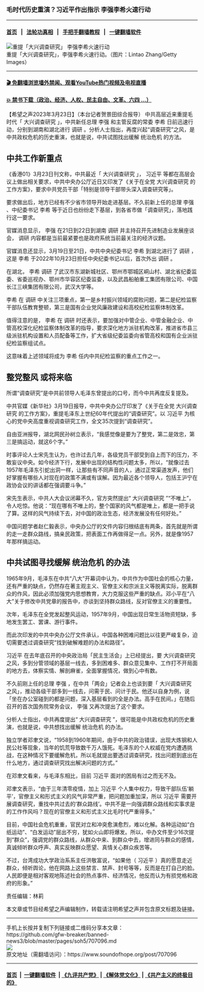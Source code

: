 ### 毛时代历史重演？习近平作出指示  李强李希火速行动 
------------------------

#### [首页](https://github.com/gfw-breaker/banned-news3/blob/master/README.md) &nbsp;&nbsp;|&nbsp;&nbsp; [法轮功真相](https://github.com/begood0513/basic/blob/master/README.md)  &nbsp;&nbsp;|&nbsp;&nbsp; [手把手翻墙教程](https://github.com/gfw-breaker/guides/wiki)  &nbsp;&nbsp;|&nbsp;&nbsp; [一键翻墙软件](https://github.com/gfw-breaker/nogfw/blob/master/README.md)  



<div><img alt="重提「大兴调查研究」 李强李希火速行动" src="https://img.soundofhope.org/2023-03/gettyimages-1247750895-1679601290062.jpg"/>
<br/><figcaption class="caption">
 重提「大兴调查研究」，李强李希火速行动。（图片：Lintao Zhang/Getty Images）
</figcaption></div><hr/>

#### [ 🎬  免翻墙浏览墙外禁闻、观看YouTube热门视频及电视直播](https://github.com/gfw-breaker/HelloWorld)

#### [ 💥  禁书下载（政治、经济、人权、民主自由、文革、六四 ...）](https://github.com/gfw-breaker/books/blob/master/README.md)

<div><div class="Content__Wrapper sc-1bvya0-0 elmmKw article_body" data-checkusr="" itemprop="articleBody">
 <div id="post_place_1">
 </div>
 <p class="meta-top">
  <span class="meta">
   【希望之声2023年3月23日】（本台记者贺景田综合报导）
  </span>
  中共高层近来重提毛时代「
  <ok href="/term/852356">
   大兴调查研究
  </ok>
  」，中共新任总理
  <ok href="/term/14244">
   李强
  </ok>
  和主管反腐的常委
  <ok href="/term/14133">
   李希
  </ok>
  日前迅速行动，分别到湖南和湖北进行
  <ok href="/term/119580">
   调研
  </ok>
  。分析人士指出，再度兴起“调查研究”之风，是中共政权危机的历史重演，也就是说，中共试图找出缓解
  <ok href="/term/363610">
   统治危机
  </ok>
  的方法。
 </p>
 <h2>
  <strong>
   中共工作新重点
  </strong>
 </h2>
 <p>
  《香港01》3月23日刊文称，中共最近「
  <ok href="/term/852356">
   大兴调查研究
  </ok>
  」，
  <ok href="/term/1063">
   习近平
  </ok>
  等都在高层会议上做出相关要求，中共中央办公厅近日又印发了《关于在全党
  <ok href="/term/852356">
   大兴调查研究
  </ok>
  的工作方案》，要求中共党员干部「特别是领导干部带头深入调查研究等」。
 </p>
 <p>
  要求做出后，地方已经有不少省市领导开始走进基层。不久前新上任的总理
  <ok href="/term/14244">
   李强
  </ok>
  、中纪委书记
  <ok href="/term/14133">
   李希
  </ok>
  等于近日也纷纷走下基层，到各省市做「调查研究」，落地践行这一要求。
 </p>
 <p>
  官媒消息显示，
  <ok href="/term/14244">
   李强
  </ok>
  在21日到22日到湖南
  <ok href="/term/119580">
   调研
  </ok>
  并主持召开先进制造业发展座谈会，
  <ok href="/term/119580">
   调研
  </ok>
  内容都是当前最紧要也是政府系统当前最关注的经济议题。
 </p>
 <p>
  官媒消息还显示，3月19日至21日，中共中央纪委书记
  <ok href="/term/14133">
   李希
  </ok>
  到湖北进行了
  <ok href="/term/119580">
   调研
  </ok>
  ，这是
  <ok href="/term/14133">
   李希
  </ok>
  于2022年10月23日担任中央纪委书记以后，首次外出
  <ok href="/term/119580">
   调研
  </ok>
  。
 </p>
 <p>
  在湖北，
  <ok href="/term/14133">
   李希
  </ok>
  <ok href="/term/119580">
   调研
  </ok>
  了武汉市东湖新城社区、鄂州市鄂城区峒山村、湖北省纪委监委、省委巡视办、鄂州市华容区纪委监委，以及武昌船舶重工集团有限公司、中国长江三峡集团有限公司，武汉大学等。
 </p>
 <p>
  <ok href="/term/14133">
   李希
  </ok>
  在
  <ok href="/term/119580">
   调研
  </ok>
  中关注三项重点，第一是乡村振兴领域的腐败问题，第二是纪检监察干部队伍教育整顿，第三是国有企业党风廉政建设和高校纪检监察体制改革。
 </p>
 <p>
  值得注意的是，
  <ok href="/term/14133">
   李希
  </ok>
  在
  <ok href="/term/119580">
   调研
  </ok>
  时还表示，要加强对中管企业、中管金融企业、中管高校深化纪检监察体制改革的指导，要求深化地方派驻机构改革，推进省市县三级派驻机构设置和人员配备等工作，扩大省级纪委监委向省管高校和国有企业派驻纪检监察组试点。
 </p>
 <p>
  这意味着上述领域将成为
  <ok href="/term/14133">
   李希
  </ok>
  任内中共纪检监察的重点工作之一。
 </p>
 <h2>
  <strong>
   <ok href="/term/145355">
    整党整风
   </ok>
   或将来临
  </strong>
 </h2>
 <p>
  所谓“调查研究”是中共前领导人毛泽东曾提出的口号，而今中共再度反复提及。
 </p>
 <p>
  中共官媒《新华社》3月19日报导，中共中央办公厅印发了《关于在全党
  <ok href="/term/852356">
   大兴调查研究
  </ok>
  的工作方案》，重提毛泽东上世纪60年代提出的“调查研究”。以
  <ok href="/term/1063">
   习近平
  </ok>
  为核心的党中央高度重视调查研究工作，全文35次提到“调查研究”。
 </p>
 <p>
  自由亚洲报导，湖北网民孙树立表示，“我感觉像是要为了整党，第二是效忠，第三是搞运动，就这6个字。”
 </p>
 <p>
  时事评论人士宋先生认为，也许过去几年，各级党员干部受到自上而下的压力，不敢妄议中央。如今经济下行，发展中出现的结构性问题太多，所以，“就像过去1957年毛泽东引蛇出洞一样，让那些有不同声音的人，通过正常渠道发声，他们好掌握有哪些人对现在的政策不满或有误解。因为最近各个领导人，包括王沪宁在政协会议的讲话都在强调要斗争。”
 </p>
 <p>
  宋先生表示，中共人大会议闭幕不久，官方突然提出“
  <ok href="/term/852356">
   大兴调查研究
  </ok>
  ”“不唯上”，令人吃惊。他说：“现在哪有不唯上的，整个国家的风气都是唯上，都是一把手说了算。这样的风气持续下去，对中国的政治生态，经济发展没有任何好处。”
 </p>
 <p>
  中国问题学者赵仁毅表示，中央办公厅的文件内容归根结底有两条，首先就是所谓的走一走群众路线，搞亲民政策，把表面工作再做得足一点。另外，就是像1957年那样搞运动。
 </p>
 <h2>
  <strong>
   中共试图寻找缓解
   <ok href="/term/363610">
    统治危机
   </ok>
   的办法
  </strong>
 </h2>
 <p>
  1965年9月，毛泽东在中共“八大”开幕词中认为，中共作为中国社会的核心力量，还有严重的缺点，仍然存在著主观主义、官僚主义和宗派主义等脱离实际，脱离群众的作风，因此必须加强党内思想教育，大力克服这些严重的缺点。邓小平在“八大”关于修改中共党章的报告中，亦谈到坚持群众路线，反对官僚主义的重要性。
 </p>
 <p>
  次年，毛泽东在全党发起整风运动，1957年9月，中国出现日常生活物资短缺，多地发生罢工、罢课、游行事件。
 </p>
 <p>
  而此次印发的中共中央办公厅文件承认，中国各种困难问题比以往更严峻复杂，迫切需要透过调查研究“找到破解难题的办法和路径”。
 </p>
 <p>
  <ok href="/term/1063">
   习近平
  </ok>
  在去年底召开的中央政治局「民主生活会」上已经提出，要
  <ok href="/term/852356">
   大兴调查研究
  </ok>
  之风，多到分管领域的基层一线去，多到困难多、群众意见集中、工作打不开局面的地方去，体察实情、解剖麻雀，全面掌握情况，做到心中有数。
 </p>
 <p>
  不久前刚上任的总理
  <ok href="/term/14244">
   李强
  </ok>
  ，在中共「两会」记者会上也谈到要「
  <ok href="/term/852356">
   大兴调查研究
  </ok>
  之风」，推动各级干部多到一线去，问需于民、问计于民。他还以自身为例，说「坐在办公室碰到的都是问题，深入基层看到的全是办法。高手在民间。」在随后召开的首次国务院常务会议，
  <ok href="/term/14244">
   李强
  </ok>
  又再次提出了这个要求。
 </p>
 <p>
  分析人士指出，中共再度提出“
  <ok href="/term/852356">
   大兴调查研究
  </ok>
  ”，很可能是中共政权危机的历史重演，也就是说，中共想找出缓解
  <ok href="/term/363610">
   统治危机
  </ok>
  的办法。
 </p>
 <p>
  独立学者邓聿文说，“1958到1960年期间，由于中共的政治错误，出现大炼钢和人民公社等现象，当年的饥荒导致数千万人饿死。毛泽东的个人权威在党内遭遇挑战，在这种情况下要缓解危机，所以毛就提出要透过调查研究，找出问题到底出在什么地方，通过调查研究找出解决问题的方式。”
 </p>
 <p>
  在邓聿文看来，与毛泽东相比，目前
  <ok href="/term/1063">
   习近平
  </ok>
  面对的困局有过之而无不及。
 </p>
 <p>
  邓聿文表示，“由于三年清零疫情，加上
  <ok href="/term/1063">
   习近平
  </ok>
  个人集中权力，导致干部队伍‘躺平’，官僚主义和形式主义的风气非常严重，把问题加重加深，所以
  <ok href="/term/1063">
   习近平
  </ok>
  需要开展调查研究，重找中共过去的‘群众路线’。中共不是一向强调群众路线和实事求是的工作作风吗？现在的官僚主义和形式主义比毛时代严重得多。”
 </p>
 <p>
  目前，中国社会危机重重，官民对立和冲突愈演愈烈，难以化解。各种运动如“白纸运动”、“白发运动”层出不穷，犹如火山即将爆发。所以，中办文件至少16次提到“群众”，强调党的群众路线，从群众中来、到群众中去，增进同与群众的感情，真诚倾听群众呼声、真实反映群众愿望、真情关心群众疾苦等。
 </p>
 <p>
  不过，台湾成功大学政治系系主任洪敬富说，“如果他（
  <ok href="/term/1063">
   习近平
  </ok>
  ）真的愿意走近群众，倾听舆论，他在网路上这些禁言、禁声、封号等等，反而是在打自己的脸。人民即便是相对客观地陈述社会的热点事件、经济情况，他反而认为有损党格和政府的形象。”
 </p>
 <p class="meta-btm">
  责任编辑：林莉
 </p>
 <p class="meta-btm">
  本文章或节目经希望之声编辑制作，转载请注明希望之声并包含原文标题及链接。
 </p>
</div>
</div>
<hr/>
手机上长按并复制下列链接或二维码分享本文章：<br/>
https://github.com/gfw-breaker/banned-news3/blob/master/pages/soh5/707096.md <br/>
<a href='https://github.com/gfw-breaker/banned-news3/blob/master/pages/soh5/707096.md'><img src='https://github.com/gfw-breaker/banned-news3/blob/master/pages/soh5/707096.md.png'/></a> <br/>
原文地址（需翻墙访问）：https://www.soundofhope.org/post/707096


------------------------
#### [首页](https://github.com/gfw-breaker/banned-news3/blob/master/README.md) &nbsp;|&nbsp; [一键翻墙软件](https://github.com/gfw-breaker/nogfw/blob/master/README.md) &nbsp;| [《九评共产党》](https://github.com/gfw-breaker/9ping.md/blob/master/README.md#九评之一评共产党是什么) | [《解体党文化》](https://github.com/gfw-breaker/jtdwh.md/blob/master/README.md) | [《共产主义的终极目的》](https://github.com/gfw-breaker/gczydzjmd.md/blob/master/README.md)


<img src='http://gfw-breaker.win/banned-news3/pages/soh5/707096.md' width='0px' height='0px'/>